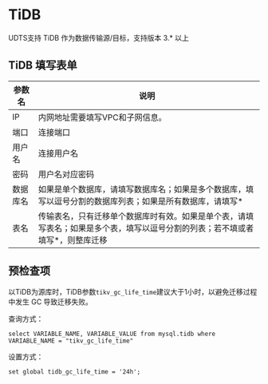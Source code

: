 # TiDB 

UDTS支持 TiDB 作为数据传输源/目标，支持版本 3.* 以上

## TiDB 填写表单

| 参数名   | 说明                                                         |
| -------- | ------------------------------------------------------------ |
| IP       | 内网地址需要填写VPC和子网信息。                            |
| 端口     | 连接端口                                                |
| 用户名   | 连接用户名                                              |
| 密码     | 用户名对应密码                                          |
| 数据库名 | 如果是单个数据库，请填写数据库名；如果是多个数据库，填写以逗号分割的数据库列表；如果是所有数据库，请填写* |                                              |
| 表名     | 传输表名，只有迁移单个数据库时有效。如果是单个表，请填写表名；如果是多个表，填写以逗号分割的列表；若不填或者填写*，则整库迁移     |

## 预检查项

以TiDB为源库时，TiDB参数`tikv_gc_life_time`建议大于1小时，以避免迁移过程中发生 GC 导致迁移失败。

查询方式：
```
select VARIABLE_NAME, VARIABLE_VALUE from mysql.tidb where VARIABLE_NAME = "tikv_gc_life_time"
```

设置方式：
```
set global tidb_gc_life_time = '24h';
```